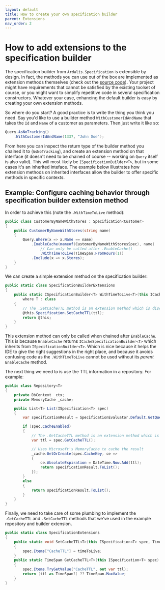 ```yaml
---
layout: default
title: How to create your own specification builder
parent: Extensions
nav_order: 2
---
```


# How to add extensions to the specification builder

The specification builder from `Ardalis.Specification` is extensible by design. In fact, the methods you can use out of the box are implemented as extension methods themselves (check out the [source code](https://github.com/ardalis/Specification/blob/main/Specification/src/Ardalis.Specification/Builder/SpecificationBuilderExtensions.cs)). Your project might have requirements that cannot be satisfied by the existing toolset of course, or you might want to simplify repetitive code in several specification constructors. Whatever your case, enhancing the default builder is easy by creating your own extension methods.

So where do you start? A good practice is to write the thing you think you need. Say you'd like to use a builder method `WithCustomerIdAndName` that takes the `Id` and `Name` of a customer as parameters. Then just write it like so:

````csharp
Query.AsNoTracking()
    .WithCustomerIdAndName(1337, "John Doe");
````

From here you can inspect the return type of the builder method you chained it to (`AsNoTracking`), and create an extension method on that interface (it doesn't need to be chained of course -- working on `Query` itself is also valid). This will most likely be `ISpecificationBuilder<T>`, but in some cases it's an inherited inteface. The example below illustrates how extension methods on inherited interfaces allow the builder to offer specific methods in specific contexts.


## Example: Configure caching behavior through specification builder extension method

In order to achieve this (note the `.WithTimeToLive` method):

````csharp
public class CustomerByNameWithStores : Specification<Customer>
{
    public CustomerByNameWithStores(string name)
    {
        Query.Where(x => x.Name == name)
            .EnableCache(nameof(CustomerByNameWithStoresSpec), name)
                // Can only be called after .EnableCache()
                .WithTimeToLive(TimeSpan.FromHours(1))
            .Include(x => x.Stores);
    }
}
````

We can create a simple extension method on the specification builder:

````csharp
public static class SpecificationBuilderExtensions
{
    public static ISpecificationBuilder<T> WithTimeToLive<T>(this ICacheSpecificationBuilder<T> @this, TimeSpan ttl)
        where T : class
    {
        // The .SetCacheTTL method is an extension method which is discussed below
        @this.Specification.SetCacheTTL(ttl);
        return @this;
    }
}
````

This extension method can only be called when chained after `EnableCache`. This is because `EnableCache` returns `ICacheSpecificationBuilder<T>` which inherits from `ISpecificationBuilder<T>`. Which is nice because it helps the IDE to give the right suggestions in the right place, and because it avoids confusing code as the `.WithTimeToLive` cannot be used without its *parent* `EnableCache` method.

The next thing we need to is use the TTL information in a repository. For example:

```csharp
public class Repository<T>
{
    private DbContext _ctx;
    private MemoryCache _cache;

    public List<T> List(ISpecification<T> spec)
    {
        var specificationResult = SpecificationEvaluator.Default.GetQuery(_ctx.Set<T>().AsQueryable(), spec);

        if (spec.CacheEnabled)
        {
            // The .GetCacheTTL method is an extension method which is discussed below
            var ttl = spec.GetCacheTTL();

            // Uses Microsoft's MemoryCache to cache the result
            _cache.GetOrCreate(spec.CacheKey, ce =>
            {
                ce.AbsoluteExpiration = DateTime.Now.Add(ttl);
                return specificationResult.ToList();
            });
        }
        else
        {
            return specificationResult.ToList();
        }
    }
}
```

Finally, we need to take care of some plumbing to implement the `.GetCacheTTL` and `.SetCacheTTL` methods that we've used in the example repository and builder extension.

````csharp
public static class SpecificationExtensions
{
    public static void SetCacheTTL<T>(this ISpecification<T> spec, TimeSpan timeToLive)
    {
        spec.Items["CacheTTL"] = timeToLive;
    }
    public static TimeSpan GetCacheTTL<T>(this ISpecification<T> spec)
    {
        spec.Items.TryGetValue("CacheTTL", out var ttl);
        return (ttl as TimeSpan?) ?? TimeSpan.MaxValue;
    }
}
````